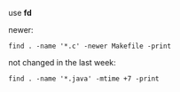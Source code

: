 use **fd**

newer:   

    find . -name '*.c' -newer Makefile -print
    
not changed in the last week:

    find . -name '*.java' -mtime +7 -print
    
